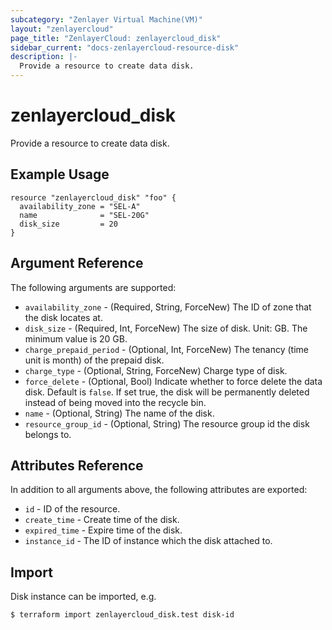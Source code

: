 ```yaml
---
subcategory: "Zenlayer Virtual Machine(VM)"
layout: "zenlayercloud"
page_title: "ZenlayerCloud: zenlayercloud_disk"
sidebar_current: "docs-zenlayercloud-resource-disk"
description: |-
  Provide a resource to create data disk.
---
```


# zenlayercloud_disk

Provide a resource to create data disk.

## Example Usage

```hcl
resource "zenlayercloud_disk" "foo" {
  availability_zone = "SEL-A"
  name              = "SEL-20G"
  disk_size         = 20
}
```

## Argument Reference

The following arguments are supported:

* `availability_zone` - (Required, String, ForceNew) The ID of zone that the disk locates at.
* `disk_size` - (Required, Int, ForceNew) The size of disk. Unit: GB. The minimum value is 20 GB.
* `charge_prepaid_period` - (Optional, Int, ForceNew) The tenancy (time unit is month) of the prepaid disk.
* `charge_type` - (Optional, String, ForceNew) Charge type of disk.
* `force_delete` - (Optional, Bool) Indicate whether to force delete the data disk. Default is `false`. If set true, the disk will be permanently deleted instead of being moved into the recycle bin.
* `name` - (Optional, String) The name of the disk.
* `resource_group_id` - (Optional, String) The resource group id the disk belongs to.

## Attributes Reference

In addition to all arguments above, the following attributes are exported:

* `id` - ID of the resource.
* `create_time` - Create time of the disk.
* `expired_time` - Expire time of the disk.
* `instance_id` - The ID of instance which the disk attached to.


## Import

Disk instance can be imported, e.g.

```
$ terraform import zenlayercloud_disk.test disk-id
```

